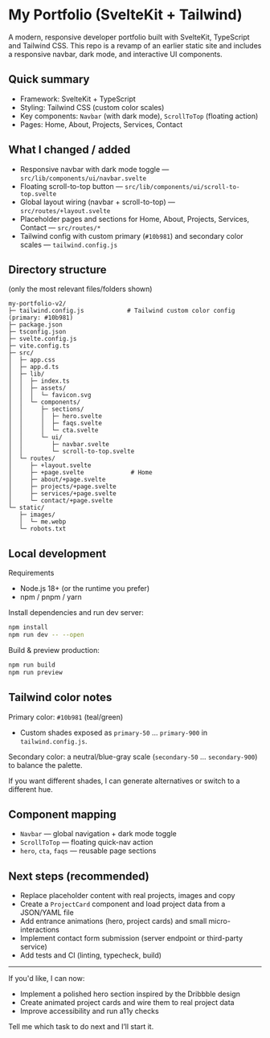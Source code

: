 # My Portfolio (SvelteKit + Tailwind)

A modern, responsive developer portfolio built with SvelteKit, TypeScript and Tailwind CSS. This repo is a revamp of an earlier static site and includes a responsive navbar, dark mode, and interactive UI components.

## Quick summary

- Framework: SvelteKit + TypeScript
- Styling: Tailwind CSS (custom color scales)
- Key components: `Navbar` (with dark mode), `ScrollToTop` (floating action)
- Pages: Home, About, Projects, Services, Contact

## What I changed / added

- Responsive navbar with dark mode toggle — `src/lib/components/ui/navbar.svelte`
- Floating scroll-to-top button — `src/lib/components/ui/scroll-to-top.svelte`
- Global layout wiring (navbar + scroll-to-top) — `src/routes/+layout.svelte`
- Placeholder pages and sections for Home, About, Projects, Services, Contact — `src/routes/*`
- Tailwind config with custom primary (`#10b981`) and secondary color scales — `tailwind.config.js`

## Directory structure

(only the most relevant files/folders shown)

```
my-portfolio-v2/
├─ tailwind.config.js            # Tailwind custom color config (primary: #10b981)
├─ package.json
├─ tsconfig.json
├─ svelte.config.js
├─ vite.config.ts
├─ src/
│  ├─ app.css
│  ├─ app.d.ts
│  ├─ lib/
│  │  ├─ index.ts
│  │  ├─ assets/
│  │  │  └─ favicon.svg
│  │  └─ components/
│  │     ├─ sections/
│  │     │  ├─ hero.svelte
│  │     │  ├─ faqs.svelte
│  │     │  └─ cta.svelte
│  │     └─ ui/
│  │        ├─ navbar.svelte
│  │        └─ scroll-to-top.svelte
│  └─ routes/
│     ├─ +layout.svelte
│     ├─ +page.svelte             # Home
│     ├─ about/+page.svelte
│     ├─ projects/+page.svelte
│     ├─ services/+page.svelte
│     └─ contact/+page.svelte
└─ static/
   ├─ images/
   │  └─ me.webp
   └─ robots.txt
```

## Local development

Requirements
- Node.js 18+ (or the runtime you prefer)
- npm / pnpm / yarn

Install dependencies and run dev server:

```bash
npm install
npm run dev -- --open
```

Build & preview production:

```bash
npm run build
npm run preview
```

## Tailwind color notes

Primary color: `#10b981` (teal/green)
- Custom shades exposed as `primary-50` … `primary-900` in `tailwind.config.js`.

Secondary color: a neutral/blue-gray scale (`secondary-50` … `secondary-900`) to balance the palette.

If you want different shades, I can generate alternatives or switch to a different hue.

## Component mapping

- `Navbar` — global navigation + dark mode toggle
- `ScrollToTop` — floating quick-nav action
- `hero`, `cta`, `faqs` — reusable page sections

## Next steps (recommended)

- Replace placeholder content with real projects, images and copy
- Create a `ProjectCard` component and load project data from a JSON/YAML file
- Add entrance animations (hero, project cards) and small micro-interactions
- Implement contact form submission (server endpoint or third-party service)
- Add tests and CI (linting, typecheck, build)

---

If you'd like, I can now:
- Implement a polished hero section inspired by the Dribbble design
- Create animated project cards and wire them to real project data
- Improve accessibility and run a11y checks

Tell me which task to do next and I’ll start it.
